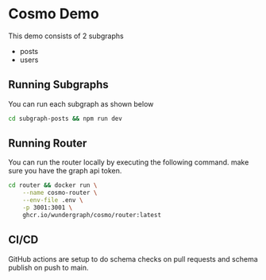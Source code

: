 # Cosmo Demo

This demo consists of 2 subgraphs

- posts
- users

## Running Subgraphs

You can run each subgraph as shown below

```bash
cd subgraph-posts && npm run dev
```

## Running Router

You can run the router locally by executing the following command. make sure you have the graph api token.

```bash
cd router && docker run \
    --name cosmo-router \
    --env-file .env \
    -p 3001:3001 \
    ghcr.io/wundergraph/cosmo/router:latest
```

## CI/CD

GitHub actions are setup to do schema checks on pull requests and schema publish on push to main.
